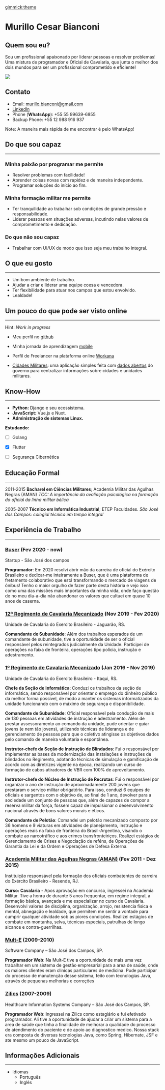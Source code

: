 [gimmick:theme](cosmo)

Murillo Cesar Bianconi
======================

## Quem sou eu?
Sou um profissional apaixonado por liderar pessoas e resolver problemas! Uma mistura de programador e Oficial de Cavalaria, que junta o melhor dos dois mundos para ser um profissional comprometido e eficiente!

![](https://mcbianconi.github.io/avatar.jpg)

## Contato
- Email: [murillo.bianconi@gmail.com](mailto:murillo.bianconi@gmail.com)
- [LinkedIn](https://www.linkedin.com/in/mcbianconi)
- Phone (**WhatsApp**): +55 55 99639-6855
- Backup Phone: +55 12 988 916 937

Note: A maneira mais rápida de me encontrar é pelo WhatsApp!

## Do que sou capaz
-------------------

### Minha paixão por programar me permite
- Resolver problemas com facilidade!
- Aprender coisas novas com rapidez e de maneira independente.
- Programar soluções do início ao fim.

### Minha formação militar me permite
- Ter tranquilidade ao trabalhar sob condições de grande pressão e responsabilidade.
- Liderar pessoas em situações adversas, incutindo nelas valores de comprometimento e dedicação.


### Do que não sou capaz
- Trabalhar com UI/UX de modo que isso seja meu trabalho integral.

## O que eu gosto
-----------------
- Um bom ambiente de trabalho.
- Ajudar a criar e liderar uma equipe coesa e vencedora.
- Ter flexibilidade para atuar nos campos que estou envolvido.
- Lealdade!

## Um pouco do que pode ser visto online
----------------------------------------
Hint: *Work in progress*

- Meu perfil no [github](https://github.com/mcbianconi)

- Minha jornada de aprendizagem [mobile](https://github.com/mcbianconi/mi-card)

- Perfil de Freelancer na plataforma online [Workana](https://www.workana.com/freelancer/murillo-cesar-bianconi?utm_source=share-profile&utm_medium=email&utm_campaign=share-2019-10-20)

- [Cidades Militares](http://cidadesmilitares.herokuapp.com/): uma aplicação simples feita com [dados abertos](http://dados.gov.br/) do governo para centralizar informações sobre cidades e unidades militares. 

## Know-How
---------------------------

- **Python:** Django e seu ecossistema.
- **JavaScript:** Vue.js e Nuxt.
- **Administração de sistemas Linux.**

**Estudando:**  
- [ ] Golang
- [x] Flutter
- [ ] Segurança Cibernética



## Educação Formal
------------------

2011-2015
    **Bacharel em Ciências Militares**; Academia Militar das Agulhas Negras (AMAN)
    *TCC: A importância da avaliação psicológica na formação do oficial da linha militar bélica*

2005-2007
    **Técnico em Informática Industrial**; ETEP Faculdades.
    *São José dos Campos: colegial técnico em tempo integral*

## Experiência de Trabalho
--------------------------

### [Buser](https://www.buser.com.br) (Fev 2020 - now)
Startup - São José dos campos

**Programador**: Em 2020 resolvi abrir mão da carreira de oficial do Exército Brasileiro e dedicar-me inteiramente a Buser, que é uma plataforma de fretamento colaborativo que está transformando o mercado de viagens de ônibus!
Tenho o maior orgulho de fazer parte desta história e vejo isso como uma das missões mais importantes da minha vida, onde faço questão de no meu dia-a-dia não abandonar os valores que cultuei em quase 10 anos de caserna.

### [12º Regimento de Cavalaria Mecanizado](http://www.1rcmec.eb.mil.br) (Nov 2019 - Fev 2020)
Unidade de Cavalaria do Exercito Brasileiro - Jaguarão, RS.

**Comandante de Subunidade**: Além dos trabalhos esperados de um comandante de subunidade, tive a oportunidade de ser o oficial responsável pelos reintegrados judicialmente da Unidade. Participei de operações na faixa de fronteira, operações tipo polícia, instrução e adestramento.

### [1º Regimento de Cavalaria Mecanizado](http://www.1rcmec.eb.mil.br) (Jan 2016 - Nov 2019)
Unidade de Cavalaria do Exercito Brasileiro - Itaqui, RS.



**Chefe da Seção de Informática**: Conduzi os trabalhos da seção de informática, sendo responsável por orientar o emprego do dinheiro público da melhor forma possível, de modo a manter os sistemas informatizados da unidade funcionando com o máximo de segurança e disponibilidade.

**Comandante de Subunidade**: Oficial responsável pela condução de mais de 130 pessoas em atividades de instrução e adestramento. Além de prestar assessoramento ao comando da unidade, pude orientar e guiar jovens (e nem tão jovens), utilizando técnicas de liderança e de gerenciamento de pessoas para que o coletivo atingisse os objetivos dados pelo comando de maneira voluntaria e espontânea.

**Instrutor-chefe da Seção de Instrução de Blindados**: Fui o responsável por implementar as bases da modernização das instalações e instruções de blindados no Regimento, adotando técnicas de simulação e gamificação de acordo com as diretrizes vigente na época, realizando um curso de formação de cabos atiradores de VBR com 100% de aproveitamento.

**Instrutor-chefe do Núcleo de Instrução de Recrutas**: Fui o responsável por organizar o ano de instrução de aproximadamente 200 jovens que prestaram o serviço militar obrigatório. Para isso, conduzi 6 equipes de oficiais e sargentos com o objetivo de, ao final de 1 ano, devolver para a sociedade um conjunto de pessoas que, além de capazes de compor a reserva militar da força, fossem capaz de impulsionar o desenvolvimento nacional através de bons valores morais e éticos.

**Comandante de Pelotão**: Comandei um pelotão mecanizado composto por 36 homens e 9 viaturas em atividades de planejamento, instrução e operações reais na faixa de fronteira do Brasil-Argentina, visando o combate ao narcotráfico e aos crimes transfronteiriços.
Realizei estágios de Gerenciamento de Crises e Negociação de reféns, de Operações de Garantia da Lei e da Ordem e Operações de Defesa Externa.


### [Academia Militar das Agulhas Negras (AMAN)](http://www.aman.eb.mil.br/) (Fev 2011 - Dez 2015)
 Instituição responsável pela formação dos oficiais combatentes de carreira do Exército Brasileiro - Resende, RJ.

 **Curso: Cavalaria** - Apos aprovação em concurso, ingressei na Academia Militar. Tive a honra de durante 5 anos frequentar, em regime integral, a formação básica, avançada e me especializar no curso de Cavalaria.
 Desenvolvi valores de disciplina, organização, arrojo, resistencia física e mental, abnegação e lealdade, que permitem me sentir a vontade para cumprir qualquer atividade sob as piores condições.
 Realizei estágios de combate em montanha, selva, técnicas especiais, patrulhas de longo alcance e contra-guerrilhas.


### [Mult-E](https://www.mult-e.com.br/) (2009-2010)
Software Company – São José dos Campos, SP.

**Programador Web**: Na Mult-E tive a oportunidade de mais uma vez trabalhar em um sistema de gestão empresarial para a area de saúde, onde os maiores clientes eram clinicas particulares de medicina. Pude participar do processo de manutenção desse sistema, feito com tecnologias Java, através de pequenas melhorias e correções


### [Zilics](https://www.facebook.com/pages/Zilics-Sistemas-de-informa%C3%A7%C3%A3o-em-sa%C3%BAde/115528501790607) (2007-2009)
Healthcare Information Systems Company – São José dos Campos, SP.

**Programador Web**: Ingressei na Zilics como estagiário e fui efetivado programador. Ali tive a oportunidade de ajudar a criar um sistema para a area de saúde que tinha a finalidade de melhorar a qualidade do processo de atendimento do paciente e de apoio ao diagnostico medico. Nossa stack era composta de diversas tecnologias Java, como Spring, Hibernate, JSF e ate mesmo um pouco de JavaScript.


## Informações Adicionais
-------------------------

* Idiomas
     * Português
     * Inglês